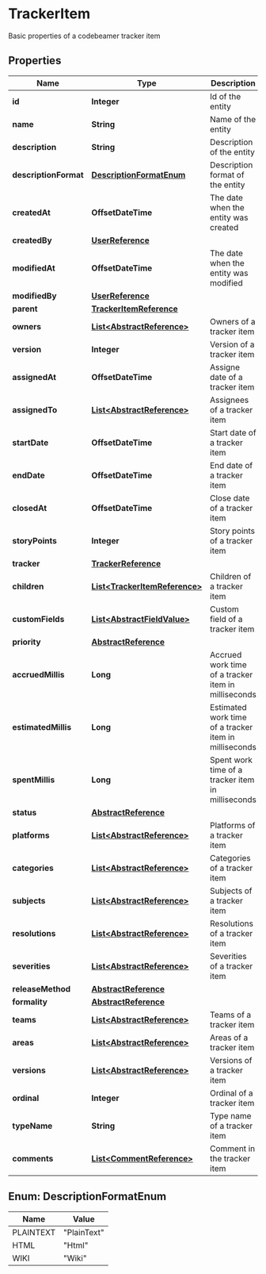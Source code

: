 

# TrackerItem

Basic properties of a codebeamer tracker item

## Properties

| Name | Type | Description | Notes |
|------------ | ------------- | ------------- | -------------|
|**id** | **Integer** | Id of the entity |  [optional] |
|**name** | **String** | Name of the entity |  [optional] |
|**description** | **String** | Description of the entity |  [optional] |
|**descriptionFormat** | [**DescriptionFormatEnum**](#DescriptionFormatEnum) | Description format of the entity |  [optional] |
|**createdAt** | **OffsetDateTime** | The date when the entity was created |  [optional] |
|**createdBy** | [**UserReference**](UserReference.md) |  |  [optional] |
|**modifiedAt** | **OffsetDateTime** | The date when the entity was modified |  [optional] |
|**modifiedBy** | [**UserReference**](UserReference.md) |  |  [optional] |
|**parent** | [**TrackerItemReference**](TrackerItemReference.md) |  |  [optional] |
|**owners** | [**List&lt;AbstractReference&gt;**](AbstractReference.md) | Owners of a tracker item |  [optional] |
|**version** | **Integer** | Version of a tracker item |  [optional] [readonly] |
|**assignedAt** | **OffsetDateTime** | Assigne date of a tracker item |  [optional] [readonly] |
|**assignedTo** | [**List&lt;AbstractReference&gt;**](AbstractReference.md) | Assignees of a tracker item |  [optional] |
|**startDate** | **OffsetDateTime** | Start date of a tracker item |  [optional] |
|**endDate** | **OffsetDateTime** | End date of a tracker item |  [optional] |
|**closedAt** | **OffsetDateTime** | Close date of a tracker item |  [optional] |
|**storyPoints** | **Integer** | Story points of a tracker item |  [optional] |
|**tracker** | [**TrackerReference**](TrackerReference.md) |  |  [optional] |
|**children** | [**List&lt;TrackerItemReference&gt;**](TrackerItemReference.md) | Children of a tracker item |  [optional] [readonly] |
|**customFields** | [**List&lt;AbstractFieldValue&gt;**](AbstractFieldValue.md) | Custom field of a tracker item |  [optional] |
|**priority** | [**AbstractReference**](AbstractReference.md) |  |  [optional] |
|**accruedMillis** | **Long** | Accrued work time of a tracker item in milliseconds |  [optional] [readonly] |
|**estimatedMillis** | **Long** | Estimated work time of a tracker item in milliseconds |  [optional] |
|**spentMillis** | **Long** | Spent work time of a tracker item in milliseconds |  [optional] [readonly] |
|**status** | [**AbstractReference**](AbstractReference.md) |  |  [optional] |
|**platforms** | [**List&lt;AbstractReference&gt;**](AbstractReference.md) | Platforms of a tracker item |  [optional] |
|**categories** | [**List&lt;AbstractReference&gt;**](AbstractReference.md) | Categories of a tracker item |  [optional] |
|**subjects** | [**List&lt;AbstractReference&gt;**](AbstractReference.md) | Subjects of a tracker item |  [optional] |
|**resolutions** | [**List&lt;AbstractReference&gt;**](AbstractReference.md) | Resolutions of a tracker item |  [optional] |
|**severities** | [**List&lt;AbstractReference&gt;**](AbstractReference.md) | Severities of a tracker item |  [optional] |
|**releaseMethod** | [**AbstractReference**](AbstractReference.md) |  |  [optional] |
|**formality** | [**AbstractReference**](AbstractReference.md) |  |  [optional] |
|**teams** | [**List&lt;AbstractReference&gt;**](AbstractReference.md) | Teams of a tracker item |  [optional] |
|**areas** | [**List&lt;AbstractReference&gt;**](AbstractReference.md) | Areas of a tracker item |  [optional] |
|**versions** | [**List&lt;AbstractReference&gt;**](AbstractReference.md) | Versions of a tracker item |  [optional] |
|**ordinal** | **Integer** | Ordinal of a tracker item |  [optional] |
|**typeName** | **String** | Type name of a tracker item |  [optional] |
|**comments** | [**List&lt;CommentReference&gt;**](CommentReference.md) | Comment in the tracker item |  [optional] [readonly] |



## Enum: DescriptionFormatEnum

| Name | Value |
|---- | -----|
| PLAINTEXT | &quot;PlainText&quot; |
| HTML | &quot;Html&quot; |
| WIKI | &quot;Wiki&quot; |



